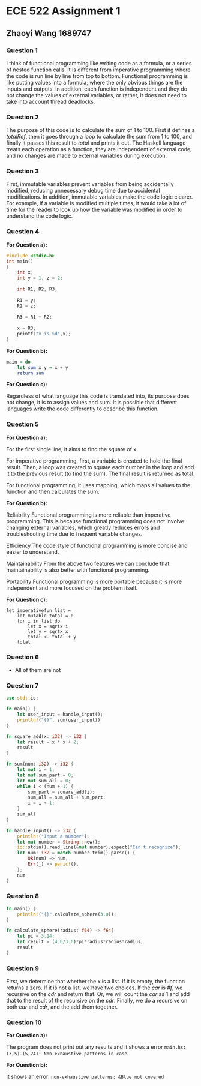 # ECE 522 Assignment 1

## Zhaoyi Wang 1689747

### Question 1

I think of functional programming like writing code as a formula, or a series of nested function calls. It is different from imperative programming where the code is run line by line from top to bottom. Functional programming is like putting values into a formula, where the only obvious things are the inputs and outputs. In addition, each function is independent and they do not change the values of external variables, or rather, it does not need to take into account thread deadlocks.

### Question 2

The purpose of this code is to calculate the sum of 1 to 100. First it defines a *totalRef*, then it goes through a loop to calculate the sum from 1 to 100, and finally it passes this result to *total* and prints it out. The Haskell language treats each operation as a function, they are independent of external code, and no changes are made to external variables during execution.

### Question 3

First, immutable variables prevent variables from being accidentally modified, reducing unnecessary debug time due to accidental modifications. In addition, immutable variables make the code logic clearer. For example, if a variable is modified multiple times, it would take a lot of time for the reader to look up how the variable was modified in order to understand the code logic.

### Question 4

**For Question a):**

```C
#include <stdio.h>
int main()
{
	int x;
	int y = 1, z = 2;
	
	int R1, R2, R3;
	
	R1 = y;
	R2 = z;
	
	R3 = R1 + R2;
	
	x = R3;
	printf("x is %d",x);
}
```

**For Question b):**

```haskell
main = do
    let sum x y = x + y
    return sum
```

**For Question c):** 

Regardless of what language this code is translated into, its purpose does not change, it is to assign values and sum. It is possible that different languages write the code differently to describe this function.

### Question 5

**For Question a):**

For the first single line, it aims to find the square of x.

For imperative programming, first, a variable is created to hold the final result. Then, a loop was created to square each number in the loop and add it to the previous result (to find the sum). The final result is returned as total.

For functional programming, it uses mapping, which maps all values to the function and then calculates the sum.

**For Question b):**

Reliability
Functional programming is more reliable than imperative programming. This is because functional programming does not involve changing external variables, which greatly reduces errors and troubleshooting time due to frequent variable changes.

Efficiency
The code style of functional programming is more concise and easier to understand.

Maintainability
From the above two features we can conclude that maintainability is also better with functional programming.

Portability
Functional programming is more portable because it is more independent and more focused on the problem itself.

**For Question c):**

```F#
let imperativefun list =
    let mutable total = 0
    for i in list do
        let x = sqrtx i
        let y = sqrtx x
        total <- total + y
    total
```

### Question 6

- All of them are not

### Question 7

```rust
use std::io;

fn main() {
    let user_input = handle_input();
    println!("{}", sum(user_input))
}

fn square_add(x: i32) -> i32 {
    let result = x * x + 2;
    result
}

fn sum(num: i32) -> i32 {
    let mut i = 1;
    let mut sum_part = 0;
    let mut sum_all = 0;
    while i < (num + 1) {
        sum_part = square_add(i);
        sum_all = sum_all + sum_part;
        i = i + 1;
    }
    sum_all
}

fn handle_input() -> i32 {
    println!("Input a number");
    let mut number = String::new();
    io::stdin().read_line(&mut number).expect("Can't recognize");
    let num: i32 = match number.trim().parse() {
        Ok(num) => num,
        Err(_) => panic!(),
    };
    num
}
```

### Question 8

```rust
fn main() {
    println!("{}",calculate_sphere(3.0));
}

fn calculate_sphere(radius: f64) -> f64{
    let pi = 3.14;
    let result = (4.0/3.0)*pi*radius*radius*radius;
    result
}
```

### Question 9

First, we determine that whether the *x* is a list. If it is empty, the function returns a zero. If it is not a list, we have two choices. If the *car* is *#f*, we recursive on the *cdr* and return that. Or, we will count the *car* as 1 and add that to the result of the recursive on the *cdr*. Finally, we do a recursive on both *car* and *cdr*, and the add them together. 

### Question 10

**For Question a):**

The program does not print out any results and it shows a error `main.hs:(3,5)-(5,24): Non-exhaustive patterns in case`.

**For Question b):**

It shows an error: `non-exhaustive patterns: &Blue not covered`

